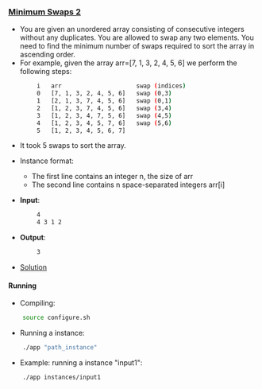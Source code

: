 ### [Minimum Swaps 2](https://www.hackerrank.com/challenges/minimum-swaps-2/problem)
- You are given an unordered array consisting of consecutive integers without any duplicates. You are allowed to swap any two elements. You need to find the minimum number of swaps required to sort the array in ascending order.
- For example, given the array arr=[7, 1, 3, 2, 4, 5, 6] we perform the following steps:
````bash
        i   arr                     swap (indices)
        0   [7, 1, 3, 2, 4, 5, 6]   swap (0,3)
        1   [2, 1, 3, 7, 4, 5, 6]   swap (0,1)
        2   [1, 2, 3, 7, 4, 5, 6]   swap (3,4)
        3   [1, 2, 3, 4, 7, 5, 6]   swap (4,5)
        4   [1, 2, 3, 4, 5, 7, 6]   swap (5,6)
        5   [1, 2, 3, 4, 5, 6, 7]
````
- It took 5 swaps to sort the array.

- Instance format:
    - The first line contains an integer n, the size of arr
    - The second line contains n space-separated integers arr[i]


- **Input**:
````bash
        4
        4 3 1 2
````

- **Output**:
````bash
        3
````

- [Solution](main.cpp)

#### Running
- Compiling:
````bash
    source configure.sh
````

- Running a instance:
````bash
    ./app "path_instance"
````

- Example: running a instance "input1":
````bash
    ./app instances/input1
````
